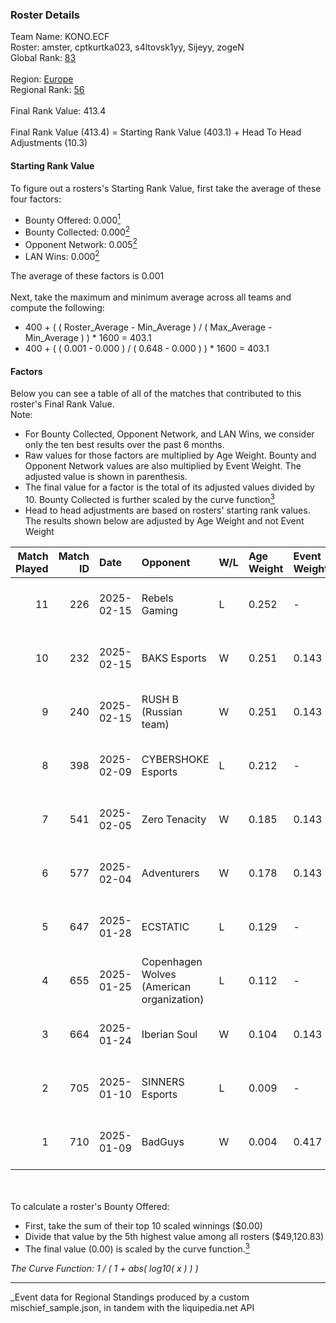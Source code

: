 ### Roster Details<br />
Team Name: KONO.ECF<br />
Roster: amster, cptkurtka023, s4ltovsk1yy, Sijeyy, zogeN<br />
Global Rank: [83](../../standings_global_2025_07_07.md)<br />
<br />
Region: [Europe]( ../../standings_europe_2025_07_07.md)<br />
Regional Rank: [56]( ../../standings_europe_2025_07_07.md)<br />
<br />
Final Rank Value:  413.4<br />
<br />
Final Rank Value (413.4) = Starting Rank Value (403.1) + Head To Head Adjustments (10.3)<br />

#### Starting Rank Value<br />
To figure out a rosters's Starting Rank Value, first take the average of these four factors:<br />
- Bounty Offered: 0.000[<sup>1</sup>](#table2)
- Bounty Collected: 0.000[<sup>2</sup>](#table1)
- Opponent Network: 0.005[<sup>2</sup>](#table1)
- LAN Wins: 0.000[<sup>2</sup>](#table1)

The average of these factors is 0.001<br />
<br />
Next, take the maximum and minimum average across all teams and compute the following:<br />
- 400 + ( ( Roster_Average - Min_Average ) / ( Max_Average - Min_Average ) ) * 1600 = 403.1
- 400 + ( ( 0.001 - 0.000 ) / ( 0.648 - 0.000 ) ) * 1600 = 403.1


#### Factors<br />
Below you can see a table of all of the matches that contributed to this roster's Final Rank Value.<br />
Note:<br />

- For Bounty Collected, Opponent Network, and LAN Wins, we consider only the ten best results over the past 6 months.
- Raw values for those factors are multiplied by Age Weight. Bounty and Opponent Network values are also multiplied by Event Weight. The adjusted value is shown in parenthesis.
- The final value for a factor is the total of its adjusted values divided by 10. Bounty Collected is further scaled by the curve function[<sup>3</sup>](#curveFunction)
- Head to head adjustments are based on rosters' starting rank values. The results shown below are adjusted by Age Weight and not Event Weight
<span id="table1"></span><br />


| Match Played | Match ID | Date       | Opponent                                  | W/L | Age Weight | Event Weight | Bounty Collected | Opponent Network | LAN Wins  | H2H Adj. | Roster                                           |
| -: | -: | :- | :- | :- | :- | :- | :- | :- | :- | -: | :- |
|           11 |      226 | 2025-02-15 | Rebels Gaming                             | L   | 0.252      | -            | -                | -                | -         |    -4.00 | amster, cptkurtka023, s4ltovsk1yy, Sijeyy, zogeN |
|           10 |      232 | 2025-02-15 | BAKS Esports                              | W   | 0.251      | 0.143        | 0.000 (0.000)    | 0.099 (0.004)    | 0 (0.000) |     3.87 | amster, cptkurtka023, s4ltovsk1yy, Sijeyy, zogeN |
|            9 |      240 | 2025-02-15 | RUSH B (Russian team)                     | W   | 0.251      | 0.143        | 0.000 (0.000)    | 0.784 (0.028)    | 0 (0.000) |     5.38 | amster, cptkurtka023, s4ltovsk1yy, Sijeyy, zogeN |
|            8 |      398 | 2025-02-09 | CYBERSHOKE Esports                        | L   | 0.212      | -            | -                | -                | -         |    -0.71 | amster, cptkurtka023, s4ltovsk1yy, Sijeyy, zogeN |
|            7 |      541 | 2025-02-05 | Zero Tenacity                             | W   | 0.185      | 0.143        | 0.000 (0.000)    | 0.367 (0.010)    | 0 (0.000) |     3.83 | amster, cptkurtka023, s4ltovsk1yy, Sijeyy, zogeN |
|            6 |      577 | 2025-02-04 | Adventurers                               | W   | 0.178      | 0.143        | 0.000 (0.000)    | 0.000 (0.000)    | 0 (0.000) |     2.77 | amster, cptkurtka023, s4ltovsk1yy, Sijeyy, zogeN |
|            5 |      647 | 2025-01-28 | ECSTATIC                                  | L   | 0.129      | -            | -                | -                | -         |    -1.35 | amster, cptkurtka023, s4ltovsk1yy, Sijeyy, zogeN |
|            4 |      655 | 2025-01-25 | Copenhagen Wolves (American organization) | L   | 0.112      | -            | -                | -                | -         |    -1.20 | amster, cptkurtka023, s4ltovsk1yy, Sijeyy, zogeN |
|            3 |      664 | 2025-01-24 | Iberian Soul                              | W   | 0.104      | 0.143        | 0.000 (0.000)    | 0.654 (0.010)    | 0 (0.000) |     1.68 | amster, cptkurtka023, s4ltovsk1yy, Sijeyy, zogeN |
|            2 |      705 | 2025-01-10 | SINNERS Esports                           | L   | 0.009      | -            | -                | -                | -         |    -0.05 | amster, byr9, cptkurtka023, s4ltovsk1yy, Sijeyy  |
|            1 |      710 | 2025-01-09 | BadGuys                                   | W   | 0.004      | 0.417        | 0.000 (0.000)    | 0.000 (0.000)    | 0 (0.000) |     0.07 | amster, byr9, cptkurtka023, s4ltovsk1yy, Sijeyy  |

<br />
<span id="table2"></span><br />
To calculate a roster's Bounty Offered:<br />

- First, take the sum of their top 10 scaled winnings ($0.00)
- Divide that value by the 5th highest value among all rosters ($49,120.83)
- The final value (0.00) is scaled by the curve function.[<sup>3</sup>](#curveFunction)

<span id="curveFunction"></span>_The Curve Function: 1 / ( 1 + abs( log10( x ) ) )_<br />

---
_Event data for Regional Standings produced by a custom mischief_sample.json, in tandem with the liquipedia.net API<br />
